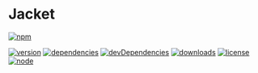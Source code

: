 # Jacket
[![npm](https://nodei.co/npm/oneagency-jacket.png?downloads=true)](https://www.npmjs.org/package/oneagency-jacket)

[![version](https://img.shields.io/npm/v/oneagency-jacket.svg)](https://www.npmjs.org/package/oneagency-jacket)
[![dependencies](https://david-dm.org/Crosscheck/Jacket.svg)](https://david-dm.org/Crosscheck/Jacket)
[![devDependencies](https://david-dm.org/Crosscheck/Jacket/dev-status.svg)](https://david-dm.org/Crosscheck/Jacket#info=devDependencies)
[![downloads](https://img.shields.io/npm/dm/oneagency-jacket.svg)](https://www.npmjs.org/package/oneagency-jacket)
[![license](https://img.shields.io/npm/l/oneagency-jacket.svg)](https://www.npmjs.org/package/oneagency-jacket)
[![node](https://img.shields.io/node/v/oneagency-jacket.svg)](https://www.npmjs.org/package/oneagency-jacket)
